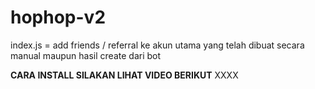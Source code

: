 # hophop-v2

 index.js = add friends / referral ke akun utama yang telah dibuat secara manual maupun hasil create dari bot

**CARA INSTALL SILAKAN LIHAT VIDEO BERIKUT**
XXXX
